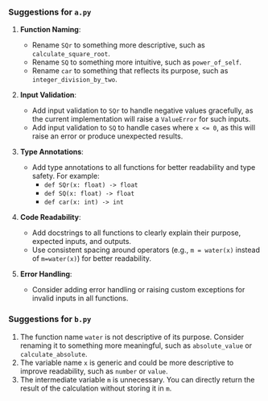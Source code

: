 ### Suggestions for `a.py`

1. **Function Naming**:  
   - Rename `SQr` to something more descriptive, such as `calculate_square_root`.  
   - Rename `SQ` to something more intuitive, such as `power_of_self`.  
   - Rename `car` to something that reflects its purpose, such as `integer_division_by_two`.  

2. **Input Validation**:  
   - Add input validation to `SQr` to handle negative values gracefully, as the current implementation will raise a `ValueError` for such inputs.  
   - Add input validation to `SQ` to handle cases where `x <= 0`, as this will raise an error or produce unexpected results.  

3. **Type Annotations**:  
   - Add type annotations to all functions for better readability and type safety. For example:  
     - `def SQr(x: float) -> float`  
     - `def SQ(x: float) -> float`  
     - `def car(x: int) -> int`  

4. **Code Readability**:  
   - Add docstrings to all functions to clearly explain their purpose, expected inputs, and outputs.  
   - Use consistent spacing around operators (e.g., `m = water(x)` instead of `m=water(x)`) for better readability.  

5. **Error Handling**:  
   - Consider adding error handling or raising custom exceptions for invalid inputs in all functions.

### Suggestions for `b.py`

1. The function name `water` is not descriptive of its purpose. Consider renaming it to something more meaningful, such as `absolute_value` or `calculate_absolute`.  
2. The variable name `x` is generic and could be more descriptive to improve readability, such as `number` or `value`.  
3. The intermediate variable `m` is unnecessary. You can directly return the result of the calculation without storing it in `m`.

